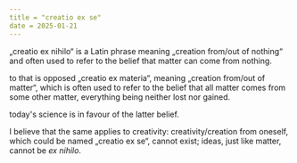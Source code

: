 ```yaml
---
title = "creatio ex se"
date = 2025-01-21
---
```


„creatio ex nihilo“ is a Latin phrase meaning „creation from/out of nothing“  and often used to refer to the belief that matter can come from nothing.

to that is opposed „creatio ex materia“, meaning „creation from/out of matter“, which is often used to refer to the belief that all matter comes from some other matter, everything being neither lost nor gained.

today's science is in favour of the latter belief.

I believe that the same applies to creativity: creativity/creation from oneself, which could be named „creatio ex se“, cannot exist; ideas, just like matter, cannot be *ex nihilo*.